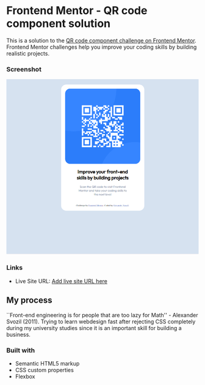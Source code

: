 # Frontend Mentor - QR code component solution

This is a solution to the [QR code component challenge on Frontend Mentor](https://www.frontendmentor.io/challenges/qr-code-component-iux_sIO_H). Frontend Mentor challenges help you improve your coding skills by building realistic projects.

### Screenshot

![](./solution/solution.png)

### Links

- Live Site URL: [Add live site URL here](https://alexandersvozil.github.io/frontendmentor/challenge_1/index.html)

## My process

``Front-end engineering is for people that are too lazy for Math'' - Alexander Svozil (2011). Trying to learn webdesign fast after rejecting CSS completely during my university studies since it is an important
skill for building a business.

### Built with

- Semantic HTML5 markup
- CSS custom properties
- Flexbox
